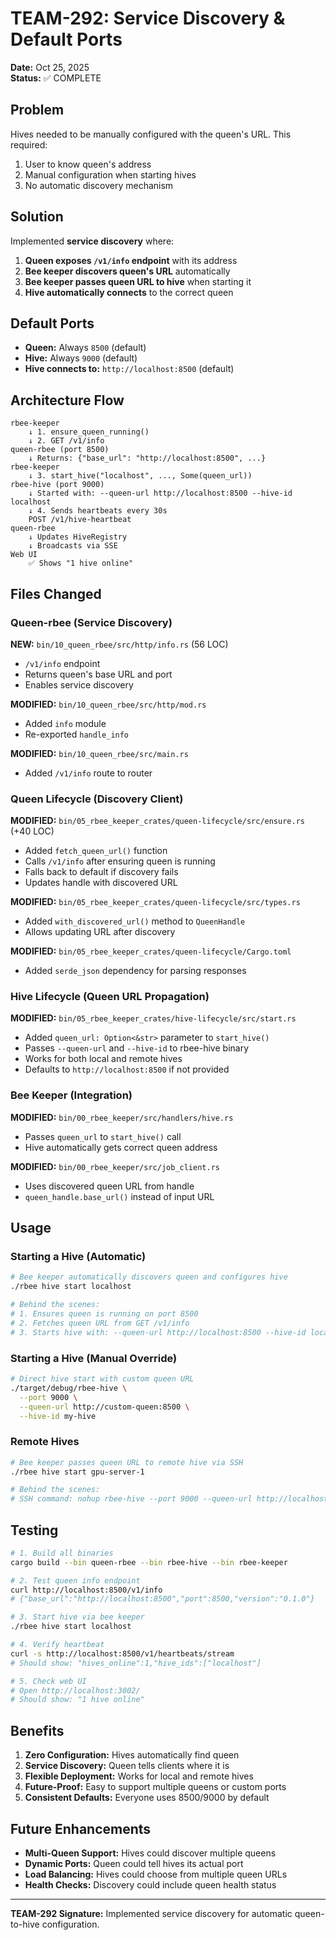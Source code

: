 # TEAM-292: Service Discovery & Default Ports

**Date:** Oct 25, 2025  
**Status:** ✅ COMPLETE

## Problem

Hives needed to be manually configured with the queen's URL. This required:
1. User to know queen's address
2. Manual configuration when starting hives
3. No automatic discovery mechanism

## Solution

Implemented **service discovery** where:
1. **Queen exposes `/v1/info` endpoint** with its address
2. **Bee keeper discovers queen's URL** automatically
3. **Bee keeper passes queen URL to hive** when starting it
4. **Hive automatically connects** to the correct queen

## Default Ports

- **Queen:** Always `8500` (default)
- **Hive:** Always `9000` (default)
- **Hive connects to:** `http://localhost:8500` (default)

## Architecture Flow

```
rbee-keeper
    ↓ 1. ensure_queen_running()
    ↓ 2. GET /v1/info
queen-rbee (port 8500)
    ↓ Returns: {"base_url": "http://localhost:8500", ...}
rbee-keeper
    ↓ 3. start_hive("localhost", ..., Some(queen_url))
rbee-hive (port 9000)
    ↓ Started with: --queen-url http://localhost:8500 --hive-id localhost
    ↓ 4. Sends heartbeats every 30s
    POST /v1/hive-heartbeat
queen-rbee
    ↓ Updates HiveRegistry
    ↓ Broadcasts via SSE
Web UI
    ✅ Shows "1 hive online"
```

## Files Changed

### Queen-rbee (Service Discovery)

**NEW:** `bin/10_queen_rbee/src/http/info.rs` (56 LOC)
- `/v1/info` endpoint
- Returns queen's base URL and port
- Enables service discovery

**MODIFIED:** `bin/10_queen_rbee/src/http/mod.rs`
- Added `info` module
- Re-exported `handle_info`

**MODIFIED:** `bin/10_queen_rbee/src/main.rs`
- Added `/v1/info` route to router

### Queen Lifecycle (Discovery Client)

**MODIFIED:** `bin/05_rbee_keeper_crates/queen-lifecycle/src/ensure.rs` (+40 LOC)
- Added `fetch_queen_url()` function
- Calls `/v1/info` after ensuring queen is running
- Falls back to default if discovery fails
- Updates handle with discovered URL

**MODIFIED:** `bin/05_rbee_keeper_crates/queen-lifecycle/src/types.rs`
- Added `with_discovered_url()` method to `QueenHandle`
- Allows updating URL after discovery

**MODIFIED:** `bin/05_rbee_keeper_crates/queen-lifecycle/Cargo.toml`
- Added `serde_json` dependency for parsing responses

### Hive Lifecycle (Queen URL Propagation)

**MODIFIED:** `bin/05_rbee_keeper_crates/hive-lifecycle/src/start.rs`
- Added `queen_url: Option<&str>` parameter to `start_hive()`
- Passes `--queen-url` and `--hive-id` to rbee-hive binary
- Works for both local and remote hives
- Defaults to `http://localhost:8500` if not provided

### Bee Keeper (Integration)

**MODIFIED:** `bin/00_rbee_keeper/src/handlers/hive.rs`
- Passes `queen_url` to `start_hive()` call
- Hive automatically gets correct queen address

**MODIFIED:** `bin/00_rbee_keeper/src/job_client.rs`
- Uses discovered queen URL from handle
- `queen_handle.base_url()` instead of input URL

## Usage

### Starting a Hive (Automatic)

```bash
# Bee keeper automatically discovers queen and configures hive
./rbee hive start localhost

# Behind the scenes:
# 1. Ensures queen is running on port 8500
# 2. Fetches queen URL from GET /v1/info
# 3. Starts hive with: --queen-url http://localhost:8500 --hive-id localhost
```

### Starting a Hive (Manual Override)

```bash
# Direct hive start with custom queen URL
./target/debug/rbee-hive \
  --port 9000 \
  --queen-url http://custom-queen:8500 \
  --hive-id my-hive
```

### Remote Hives

```bash
# Bee keeper passes queen URL to remote hive via SSH
./rbee hive start gpu-server-1

# Behind the scenes:
# SSH command: nohup rbee-hive --port 9000 --queen-url http://localhost:8500 --hive-id gpu-server-1
```

## Testing

```bash
# 1. Build all binaries
cargo build --bin queen-rbee --bin rbee-hive --bin rbee-keeper

# 2. Test queen info endpoint
curl http://localhost:8500/v1/info
# {"base_url":"http://localhost:8500","port":8500,"version":"0.1.0"}

# 3. Start hive via bee keeper
./rbee hive start localhost

# 4. Verify heartbeat
curl -s http://localhost:8500/v1/heartbeats/stream
# Should show: "hives_online":1,"hive_ids":["localhost"]

# 5. Check web UI
# Open http://localhost:3002/
# Should show: "1 hive online"
```

## Benefits

1. **Zero Configuration:** Hives automatically find queen
2. **Service Discovery:** Queen tells clients where it is
3. **Flexible Deployment:** Works for local and remote hives
4. **Future-Proof:** Easy to support multiple queens or custom ports
5. **Consistent Defaults:** Everyone uses 8500/9000 by default

## Future Enhancements

- **Multi-Queen Support:** Hives could discover multiple queens
- **Dynamic Ports:** Queen could tell hives its actual port
- **Load Balancing:** Hives could choose from multiple queen URLs
- **Health Checks:** Discovery could include queen health status

---

**TEAM-292 Signature:** Implemented service discovery for automatic queen-to-hive configuration.

